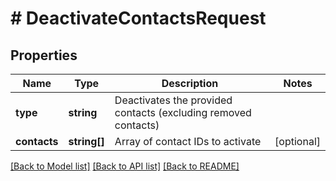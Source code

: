 # # DeactivateContactsRequest

## Properties

Name | Type | Description | Notes
------------ | ------------- | ------------- | -------------
**type** | **string** | Deactivates the provided contacts (excluding removed contacts) |
**contacts** | **string[]** | Array of contact IDs to activate | [optional]

[[Back to Model list]](../../README.md#models) [[Back to API list]](../../README.md#endpoints) [[Back to README]](../../README.md)
